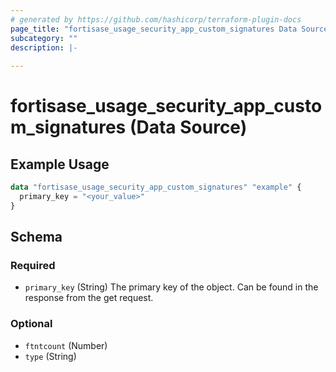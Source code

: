 ```yaml
---
# generated by https://github.com/hashicorp/terraform-plugin-docs
page_title: "fortisase_usage_security_app_custom_signatures Data Source - fortisase"
subcategory: ""
description: |-
  
---
```


# fortisase_usage_security_app_custom_signatures (Data Source)



## Example Usage

```terraform
data "fortisase_usage_security_app_custom_signatures" "example" {
  primary_key = "<your_value>"
}
```

<!-- schema generated by tfplugindocs -->
## Schema

### Required

- `primary_key` (String) The primary key of the object. Can be found in the response from the get request.

### Optional

- `ftntcount` (Number)
- `type` (String)
